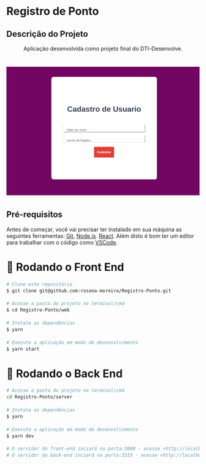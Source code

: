 # Registro de Ponto
<h2>Descrição do Projeto</h2>
<p align="center">
Aplicação desenvolvida como projeto final do DTI-Desenvolve.
</p>

<h1 align="center">
  <img alt="logo" title="#logo" src="./assets/git.png" />
</h1>
<h2>Pré-requisitos</h2>

Antes de começar, você vai precisar ter instalado em sua máquina as seguintes ferramentas:
[Git](https://git-scm.com), [Node.js](https://nodejs.org/en/). [React](https://pt-br.reactjs.org/).
Além disto é bom ter um editor para trabalhar com o código como [VSCode](https://code.visualstudio.com/).

# 🎲 Rodando o Front End

```bash
# Clone este repositório
$ git clone git@github.com:rosana-moreira/Registro-Ponto.git

# Acesse a pasta do projeto no terminal/cmd
$ cd Registro-Ponto/web

# Instale as dependências
$ yarn

# Execute a aplicação em modo de desenvolvimento
$ yarn start

```
# 🎲 Rodando o Back End
```bash
# Acesse a pasta do projeto no terminal/cmd
cd Registro-Ponto/server

# Instale as dependências
$ yarn

# Execute a aplicação em modo de desenvolvimento
$ yarn dev

# O servidor do front-end inciará na porta:3000 - acesse <http://localhost:3000>
# O servidor do back-end inciará na porta:3333 - acesse <http://localhost:3333>

```
